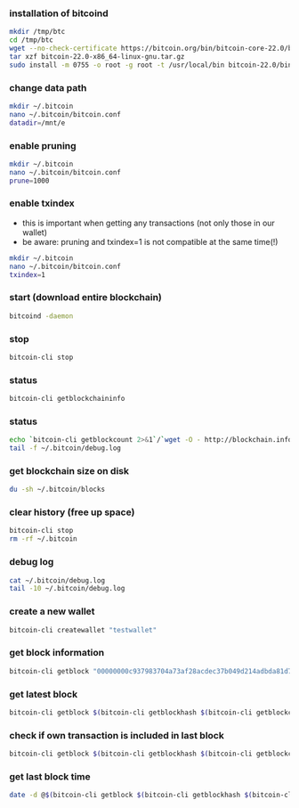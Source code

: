 ### installation of bitcoind
```sh
mkdir /tmp/btc
cd /tmp/btc
wget --no-check-certificate https://bitcoin.org/bin/bitcoin-core-22.0/bitcoin-22.0-x86_64-linux-gnu.tar.gz
tar xzf bitcoin-22.0-x86_64-linux-gnu.tar.gz
sudo install -m 0755 -o root -g root -t /usr/local/bin bitcoin-22.0/bin/*
```

### change data path
```sh
mkdir ~/.bitcoin
nano ~/.bitcoin/bitcoin.conf
datadir=/mnt/e
```

### enable pruning
```sh
mkdir ~/.bitcoin
nano ~/.bitcoin/bitcoin.conf
prune=1000
```

### enable txindex
- this is important when getting any transactions (not only those in our wallet)
- be aware: pruning and txindex=1 is not compatible at the same time(!)
```sh
mkdir ~/.bitcoin
nano ~/.bitcoin/bitcoin.conf
txindex=1
```

### start (download entire blockchain)
```sh
bitcoind -daemon
```

### stop
```sh
bitcoin-cli stop
```

### status
```sh
bitcoin-cli getblockchaininfo
```

### status
```sh
echo `bitcoin-cli getblockcount 2>&1`/`wget -O - http://blockchain.info/q/getblockcount 2>/dev/null`
tail -f ~/.bitcoin/debug.log
```

### get blockchain size on disk
```sh
du -sh ~/.bitcoin/blocks
```

### clear history (free up space)
```sh
bitcoin-cli stop
rm -rf ~/.bitcoin
```

### debug log
```sh
cat ~/.bitcoin/debug.log
tail -10 ~/.bitcoin/debug.log
```

### create a new wallet
```sh
bitcoin-cli createwallet "testwallet"
```

### get block information
```sh
bitcoin-cli getblock "00000000c937983704a73af28acdec37b049d214adbda81d7e2a3dd146f6ed09"
```

### get latest block
```sh
bitcoin-cli getblock $(bitcoin-cli getblockhash $(bitcoin-cli getblockcount))
```

### check if own transaction is included in last block
```sh
bitcoin-cli getblock $(bitcoin-cli getblockhash $(bitcoin-cli getblockcount)) | grep "<TRANSACTION_ID>"
```

### get last block time
```sh
date -d @$(bitcoin-cli getblock $(bitcoin-cli getblockhash $(bitcoin-cli getblockcount)) | grep -Po '(?<="time": )[^,]*') +"%H:%M:%S"
```